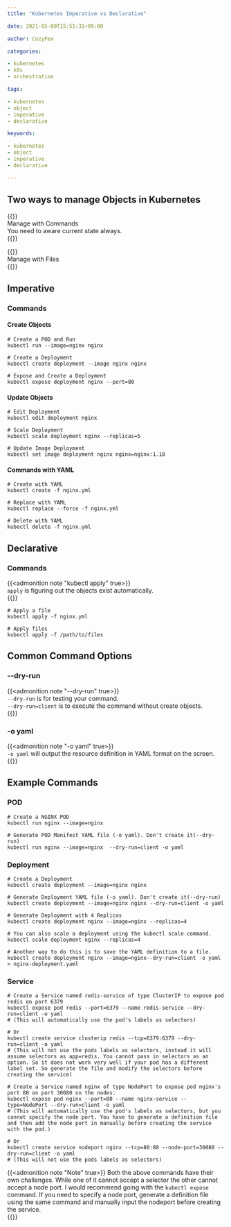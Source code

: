 ```yaml
---
title: "Kubernetes Imperative vs Declarative"

date: 2021-05-09T15:51:31+09:00

author: CozyFex

categories:

- kubernetes
- k8s
- orchestration

tags:

- kubernetes
- object
- imperative
- declarative

keywords:

- kubernetes
- object
- imperative
- declarative

---
```


## Two ways to manage Objects in Kubernetes

{{<admonition note Imperative true>}}  
Manage with Commands  
You need to aware current state always.  
{{</admonition>}}

{{<admonition note Declarative true>}}  
Manage with Files  
{{</admonition>}}

## Imperative

### Commands

#### Create Objects

```shell
# Create a POD and Run
kubectl run --image=nginx nginx

# Create a Deployment
kubectl create deployment --image nginx nginx

# Expose and Create a Deployment
kubectl expose deployment nginx --port=80
```

#### Update Objects

```shell
# Edit Deployment
kubectl edit deployment nginx

# Scale Deployment
kubectl scale deployment nginx --replicas=5

# Update Image Deployment
kubectl set image deployment nginx nginx=nginx:1.18
```

#### Commands with YAML

```shell
# Create with YAML
kubectl create -f nginx.yml

# Replace with YAML
kubectl replace --force -f nginx.yml

# Delete with YAML
kubectl delete -f nginx.yml
```

## Declarative

### Commands

{{<admonition note "kubectl apply" true>}}  
`apply` is figuring out the objects exist automatically.  
{{</admonition>}}

```shell
# Apply a file
kubectl apply -f nginx.yml

# Apply files
kubectl apply -f /path/to/files
```

## Common Command Options

### --dry-run

{{<admonition note "--dry-run" true>}}  
`--dry-run` is for testing your command.  
`--dry-run=client` is to execute the command without create objects.  
{{</admonition>}}

### -o yaml

{{<admonition note "-o yaml" true>}}  
`-o yaml` will output the resource definition in YAML format on the screen.  
{{</admonition>}}

## Example Commands

### POD

```shell
# Create a NGINX POD
kubectl run nginx --image=nginx

# Generate POD Manifest YAML file (-o yaml). Don't create it(--dry-run)
kubectl run nginx --image=nginx  --dry-run=client -o yaml
```

### Deployment

```shell
# Create a Deployment
kubectl create deployment --image=nginx nginx

# Generate Deployment YAML file (-o yaml). Don't create it(--dry-run)
kubectl create deployment --image=nginx nginx --dry-run=client -o yaml

# Generate Deployment with 4 Replicas
kubectl create deployment nginx --image=nginx --replicas=4

# You can also scale a deployment using the kubectl scale command.
kubectl scale deployment nginx --replicas=4

# Another way to do this is to save the YAML definition to a file.
kubectl create deployment nginx --image=nginx--dry-run=client -o yaml > nginx-deployment.yaml
```

### Service

```shell
# Create a Service named redis-service of type ClusterIP to expose pod redis on port 6379
kubectl expose pod redis --port=6379 --name redis-service --dry-run=client -o yaml
# (This will automatically use the pod's labels as selectors)

# Or
kubectl create service clusterip redis --tcp=6379:6379 --dry-run=client -o yaml
# (This will not use the pods labels as selectors, instead it will assume selectors as app=redis. You cannot pass in selectors as an option. So it does not work very well if your pod has a different label set. So generate the file and modify the selectors before creating the service)

# Create a Service named nginx of type NodePort to expose pod nginx's port 80 on port 30080 on the nodes:
kubectl expose pod nginx --port=80 --name nginx-service --type=NodePort --dry-run=client -o yaml
# (This will automatically use the pod's labels as selectors, but you cannot specify the node port. You have to generate a definition file and then add the node port in manually before creating the service with the pod.)

# Or
kubectl create service nodeport nginx --tcp=80:80 --node-port=30080 --dry-run=client -o yaml
# (This will not use the pods labels as selectors)
```

{{<admonition note "Note" true>}} Both the above commands have their own challenges. While one of it cannot accept a
selector the other cannot accept a node port. I would recommend going with the `kubectl expose` command. If you need to
specify a node port, generate a definition file using the same command and manually input the nodeport before creating
the service.  
{{</admonition>}}